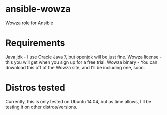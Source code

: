 # ansible-wowza
Wowza role for Ansible

# Requirements
Java jdk - I use Oracle Java 7, but openjdk will be just fine.
Wowza license - this you will get when you sign up for a free trial.
Wowza binary - You can download this off of the Wowza site, and I'll be including one, soon.

# Distros tested
Currently, this is only tested on Ubuntu 14.04, but as time allows, I'll be testing it on other distros/versions.
